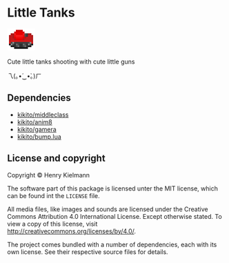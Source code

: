 Little Tanks
============

![](icon.gif)

Cute little tanks shooting with cute little guns

乁(｡•́‿•̀｡)ㄏ


Dependencies
------------

- [kikito/middleclass](http://github.com/kikito/middleclass)
- [kikito/anim8](http://github.com/kikito/anim8)
- [kikito/gamera](http://github.com/kikito/gamera)
- [kikito/bump.lua](http://github.com/kikito/bump.lua)


License and copyright
---------------------

Copyright © Henry Kielmann

The software part of this package is licensed unter the MIT license,
which can be found int the `LICENSE` file.

All media files, like images and sounds are licensed under the
Creative Commons Attribution 4.0 International License.  Except otherwise stated.
To view a copy of this license, visit http://creativecommons.org/licenses/by/4.0/.

The project comes bundled with a number of dependencies, each with its own license.
See their respective source files for details.
